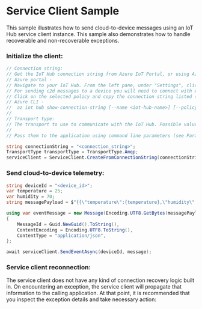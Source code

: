 # Service Client Sample

This sample illustrates how to send cloud-to-device messages using an IoT Hub service client instance. This sample also demonstrates how to handle recoverable and non-recoverable exceptions.

### Initialize the client:

```csharp
// Connection string:
// Get the IoT Hub connection string from Azure IoT Portal, or using Azure CLI. 
// Azure portal - 
// Navigate to your IoT Hub. From the left pane, under "Settings", click on "Shared access policies".
// For sending c2d messages to a device you will need to connect with either "service" or "iothubowner" policy permissions.
// Click on the selected policy and copy the connection string listed (primary or secondary).
// Azure CLI - 
//  az iot hub show-connection-string [--name <iot-hub-name>] [--policy-name <{service/iothubowner}>] [--key <{primary/secondary}>]
//
// Transport type:
// The transport to use to communicate with the IoT Hub. Possible values include Amqp and Amqp_WebSocket_Only.
//
// Pass them to the application using command line parameters (see Parameters.cs).

string connectionString = "<connection_string>";
TransportType transportType = TransportType.Amqp;
serviceClient = ServiceClient.CreateFromConnectionString(connectionString, transportType);
```

### Send cloud-to-device telemetry:

```csharp
string deviceId = "<device_id>";
var temperature = 25;
var humidity = 70;
string messagePayload = $"{{\"temperature\":{temperature},\"humidity\":{humidity}}}";

using var eventMessage = new Message(Encoding.UTF8.GetBytes(messagePayload))
{
    MessageId = Guid.NewGuid().ToString(),
    ContentEncoding = Encoding.UTF8.ToString(),
    ContentType = "application/json",
};

await serviceClient.SendEventAsync(deviceId, message);
```


### Service client reconnection:

The service client does not have any kind of connection recovery logic built in. On encountering an exception, the service client will propagate that information to the calling application. 
At that point, it is recommended that you inspect the exception details and take necessary action: